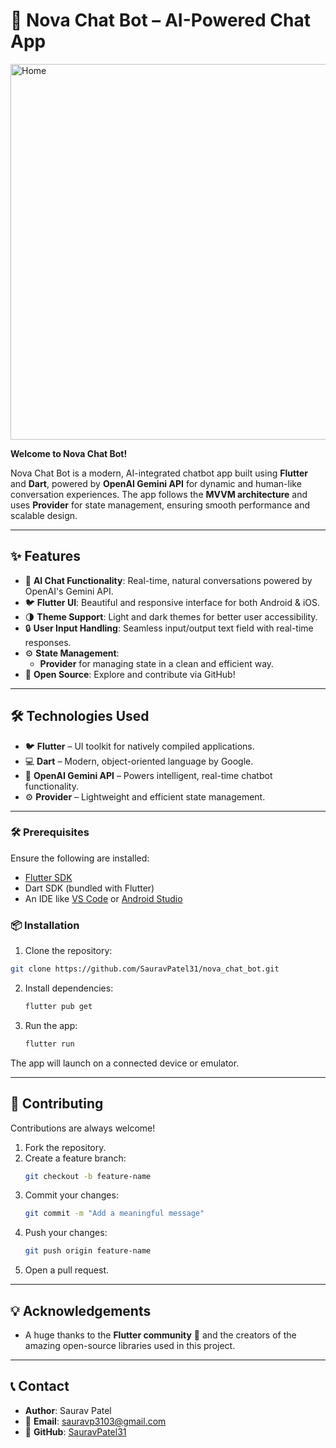 # 🤖 Nova Chat Bot – AI-Powered Chat App

<img width="1366" height="601" alt="Home" src="https://github.com/user-attachments/assets/35f1a02a-6f53-4b93-b580-8558fafbc978" />



**Welcome to Nova Chat Bot!**  

Nova Chat Bot is a modern, AI-integrated chatbot app built using **Flutter** and **Dart**, powered by **OpenAI Gemini API** for dynamic and human-like conversation experiences. The app follows the **MVVM architecture** and uses **Provider** for state management, ensuring smooth performance and scalable design.

---

## ✨ Features

- 💬 **AI Chat Functionality**: Real-time, natural conversations powered by OpenAI's Gemini API.
- 🐦 **Flutter UI**: Beautiful and responsive interface for both Android & iOS.
- 🌗 **Theme Support**: Light and dark themes for better user accessibility.
- 🔒 **User Input Handling**: Seamless input/output text field with real-time responses.
- ⚙️ **State Management**:  
  - **Provider** for managing state in a clean and efficient way.
- 📂 **Open Source**: Explore and contribute via GitHub!

---

## 🛠️ Technologies Used

- 🐦 **Flutter** – UI toolkit for natively compiled applications.
- 💻 **Dart** – Modern, object-oriented language by Google.
- 📡 **OpenAI Gemini API** – Powers intelligent, real-time chatbot functionality.
- ⚙️ **Provider** – Lightweight and efficient state management.
---


### 🛠 Prerequisites

Ensure the following are installed:

- [Flutter SDK](https://flutter.dev/docs/get-started/install)
- Dart SDK (bundled with Flutter)
- An IDE like [VS Code](https://code.visualstudio.com/) or [Android Studio](https://developer.android.com/studio)

### 📦 Installation

1. Clone the repository:

```bash
git clone https://github.com/SauravPatel31/nova_chat_bot.git
   ```
2. Install dependencies:  
   ```bash
   flutter pub get  
   ```  
3. Run the app:  
   ```bash
   flutter run  
   ```  

The app will launch on a connected device or emulator.  

---

## 🤝 Contributing  

Contributions are always welcome!  

1. Fork the repository.  
2. Create a feature branch:  
   ```bash
   git checkout -b feature-name  
   ```  
3. Commit your changes:  
   ```bash
   git commit -m "Add a meaningful message"  
   ```  
4. Push your changes:  
   ```bash
   git push origin feature-name  
   ```  
5. Open a pull request.  

---

## 💡 Acknowledgements  

- A huge thanks to the **Flutter community** 💙 and the creators of the amazing open-source libraries used in this project.  

---

## 📞 Contact  

- **Author**: Saurav Patel  
- 📧 **Email**: [sauravp3103@gmail.com](mailto:sauravp3103@gmail.com)  
- 🐙 **GitHub**: [SauravPatel31](https://github.com/SauravPatel31)  

